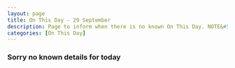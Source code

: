 ```yaml
---
layout: page
title: On This Day - 29 September
description: Page to inform when there is no known On This Day. NOTE&#58; There may still be comments.
categories: [On This Day]
---
```


### Sorry no known details for today

